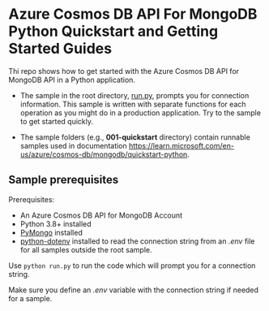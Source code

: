 # Azure Cosmos DB API For MongoDB Python Quickstart and Getting Started Guides

Thi repo shows how to get started with the Azure Cosmos DB API for MongoDB API in a Python application.

* The sample in the root directory, [run.py](run.py), prompts you for connection information. This sample is written with separate functions for each operation as you might do in a production application. Try to the sample to get started quickly.

* The sample folders (e.g., **001-quickstart** directory) contain runnable samples used in documentation https://learn.microsoft.com/en-us/azure/cosmos-db/mongodb/quickstart-python.

## Sample prerequisites

Prerequisites:

* An Azure Cosmos DB API for MongoDB Account
* Python 3.8+ installed
* [PyMongo](https://www.mongodb.com/docs/drivers/pymongo/) installed
* [python-dotenv](https://pypi.org/project/python-dotenv/) installed to read the connection string from an *.env* file for all samples outside the root sample.

Use `python run.py` to run the code which will prompt you for a connection string.

Make sure you define an *.env* variable with the connection string if needed for a sample.